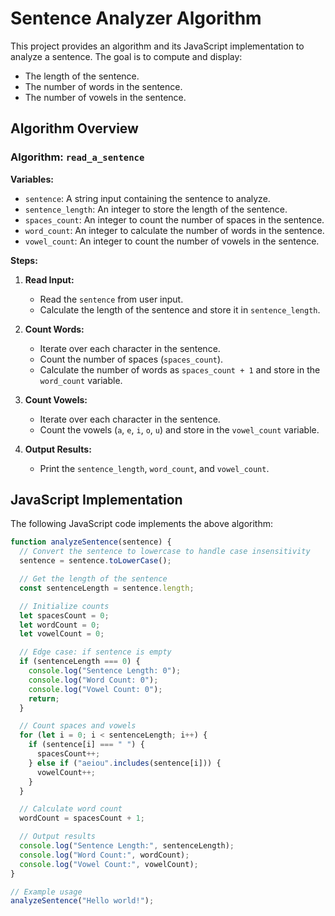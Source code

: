 # Sentence Analyzer Algorithm

This project provides an algorithm and its JavaScript implementation to analyze a sentence. The goal is to compute and display:

- The length of the sentence.
- The number of words in the sentence.
- The number of vowels in the sentence.

## Algorithm Overview

### Algorithm: `read_a_sentence`

**Variables:**

- `sentence`: A string input containing the sentence to analyze.
- `sentence_length`: An integer to store the length of the sentence.
- `spaces_count`: An integer to count the number of spaces in the sentence.
- `word_count`: An integer to calculate the number of words in the sentence.
- `vowel_count`: An integer to count the number of vowels in the sentence.

**Steps:**

1. **Read Input:**

   - Read the `sentence` from user input.
   - Calculate the length of the sentence and store it in `sentence_length`.

2. **Count Words:**

   - Iterate over each character in the sentence.
   - Count the number of spaces (`spaces_count`).
   - Calculate the number of words as `spaces_count + 1` and store in the `word_count` variable.

3. **Count Vowels:**

   - Iterate over each character in the sentence.
   - Count the vowels (`a`, `e`, `i`, `o`, `u`) and store in the `vowel_count` variable.

4. **Output Results:**
   - Print the `sentence_length`, `word_count`, and `vowel_count`.

## JavaScript Implementation

The following JavaScript code implements the above algorithm:

```javascript
function analyzeSentence(sentence) {
  // Convert the sentence to lowercase to handle case insensitivity
  sentence = sentence.toLowerCase();

  // Get the length of the sentence
  const sentenceLength = sentence.length;

  // Initialize counts
  let spacesCount = 0;
  let wordCount = 0;
  let vowelCount = 0;

  // Edge case: if sentence is empty
  if (sentenceLength === 0) {
    console.log("Sentence Length: 0");
    console.log("Word Count: 0");
    console.log("Vowel Count: 0");
    return;
  }

  // Count spaces and vowels
  for (let i = 0; i < sentenceLength; i++) {
    if (sentence[i] === " ") {
      spacesCount++;
    } else if ("aeiou".includes(sentence[i])) {
      vowelCount++;
    }
  }

  // Calculate word count
  wordCount = spacesCount + 1;

  // Output results
  console.log("Sentence Length:", sentenceLength);
  console.log("Word Count:", wordCount);
  console.log("Vowel Count:", vowelCount);
}

// Example usage
analyzeSentence("Hello world!");
```

